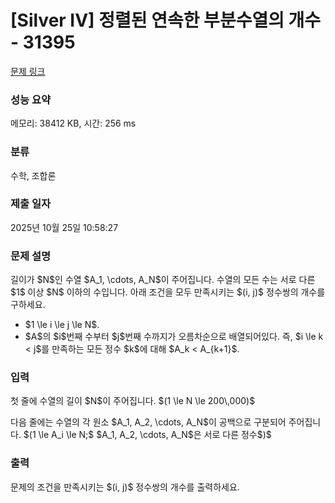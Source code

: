 # [Silver IV] 정렬된 연속한 부분수열의 개수 - 31395 

[문제 링크](https://www.acmicpc.net/problem/31395) 

### 성능 요약

메모리: 38412 KB, 시간: 256 ms

### 분류

수학, 조합론

### 제출 일자

2025년 10월 25일 10:58:27

### 문제 설명

<p>길이가 $N$인 수열 $A_1, \cdots, A_N$이 주어집니다. 수열의 모든 수는 서로 다른 $1$ 이상 $N$ 이하의 수입니다. 아래 조건을 모두 만족시키는 $(i, j)$ 정수쌍의 개수를 구하세요.</p>

<ul>
	<li>$1 \le i \le j \le N$.</li>
	<li>$A$의 $i$번째 수부터 $j$번째 수까지가 오름차순으로 배열되어있다. 즉, $i \le k < j$를 만족하는 모든 정수 $k$에 대해 $A_k < A_{k+1}$.</li>
</ul>

### 입력 

 <p>첫 줄에 수열의 길이 $N$이 주어집니다. $(1 \le N \le 200\,000)$</p>

<p>다음 줄에는 수열의 각 원소 $A_1, A_2, \cdots, A_N$이 공백으로 구분되어 주어집니다. $(1 \le A_i \le N;$ $A_1, A_2, \cdots, A_N$은 서로 다른 정수$)$</p>

### 출력 

 <p>문제의 조건을 만족시키는 $(i, j)$ 정수쌍의 개수를 출력하세요.</p>

